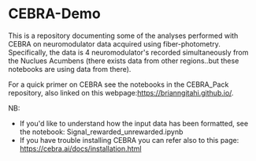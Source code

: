 # CEBRA-Demo
This is a repository documenting some of the analyses performed with CEBRA on neuromodulator data acquired using fiber-photometry. 
Specifically, the data is 4 neuromodulator's recorded simultaneously from the Nuclues Acumbens (there exists data from other regions..but these notebooks are using data from there).

For a quick primer on CEBRA see the notebooks in the CEBRA_Pack repository, also linked on this webpage:https://brianngitahi.github.io/. 

NB: 
- If you'd like to understand how the input data has been formatted, see the notebook: Signal_rewarded_unrewarded.ipynb 
- If you have trouble installing CEBRA you can refer also to this page: https://cebra.ai/docs/installation.html

